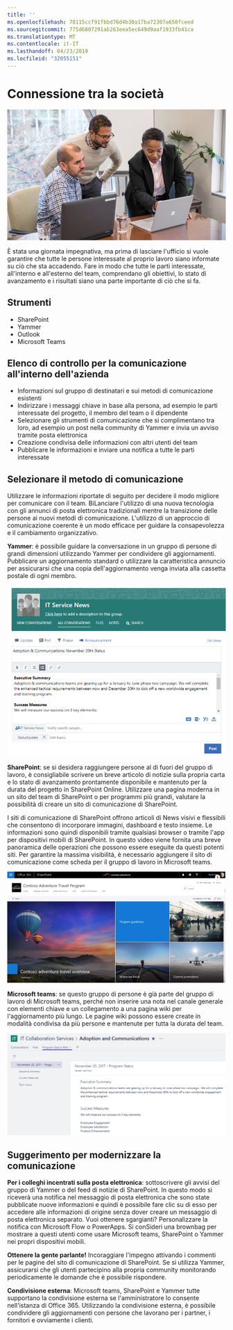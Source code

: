 ```yaml
---
title: ''
ms.openlocfilehash: 78115ccf91fbbd76d4b30a17ba72307a658fceed
ms.sourcegitcommit: 775d6807291ab263eea5ec649d9aaf1933fb41ca
ms.translationtype: MT
ms.contentlocale: it-IT
ms.lasthandoff: 04/23/2019
ms.locfileid: "32055151"
---
```

# <a name="connecting-across-the-company"></a>Connessione tra la società

![Connessione visiva](media/ditl_crosscompany.png)

È stata una giornata impegnativa, ma prima di lasciare l'ufficio si vuole garantire che tutte le persone interessate al proprio lavoro siano informate su ciò che sta accadendo. Fare in modo che tutte le parti interessate, all'interno e all'esterno del team, comprendano gli obiettivi, lo stato di avanzamento e i risultati siano una parte importante di ciò che si fa.  

## <a name="tools"></a>Strumenti
- SharePoint
- Yammer
- Outlook
- Microsoft Teams 

## <a name="checklist-for-communicating-across-the-company"></a>Elenco di controllo per la comunicazione all'interno dell'azienda
- Informazioni sul gruppo di destinatari e sui metodi di comunicazione esistenti
- Indirizzare i messaggi chiave in base alla persona, ad esempio le parti interessate del progetto, il membro del team o il dipendente
- Selezionare gli strumenti di comunicazione che si complimentano tra loro, ad esempio un post nella community di Yammer e invia un avviso tramite posta elettronica 
- Creazione condivisa delle informazioni con altri utenti del team
- Pubblicare le informazioni e inviare una notifica a tutte le parti interessate 
 
## <a name="select-your-communication-method"></a>Selezionare il metodo di comunicazione
Utilizzare le informazioni riportate di seguito per decidere il modo migliore per comunicare con il team. BiLanciare l'utilizzo di una nuova tecnologia con gli annunci di posta elettronica tradizionali mentre la transizione delle persone ai nuovi metodi di comunicazione. L'utilizzo di un approccio di comunicazione coerente è un modo efficace per guidare la consapevolezza e il cambiamento organizzativo. 

**Yammer**: è possibile guidare la conversazione in un gruppo di persone di grandi dimensioni utilizzando Yammer per condividere gli aggiornamenti. Pubblicare un aggiornamento standard o utilizzare la caratteristica annuncio per assicurarsi che una copia dell'aggiornamento venga inviata alla cassetta postale di ogni membro. 

![Post di social media](media/ditl_IT-Service-News.png)

**SharePoint**: se si desidera raggiungere persone al di fuori del gruppo di lavoro, è consigliabile scrivere un breve articolo di notizie sulla propria carta e lo stato di avanzamento prontamente disponibile e mantenuto per la durata del progetto in SharePoint Online. Utilizzare una pagina moderna in un sito del team di SharePoint o per programmi più grandi, valutare la possibilità di creare un sito di comunicazione di SharePoint. 

I siti di comunicazione di SharePoint offrono articoli di News visivi e flessibili che consentono di incorporare immagini, dashboard e testo insieme. Le informazioni sono quindi disponibili tramite qualsiasi browser o tramite l'app per dispositivi mobili di SharePoint. In questo video viene fornita una breve panoramica delle operazioni che possono essere eseguite da questi potenti siti. Per garantire la massima visibilità, è necessario aggiungere il sito di comunicazione come scheda per il gruppo di lavoro in Microsoft teams.

![Sito di comunicazione di esempio in SharePoint Online](media/ditl_Comm-Site.png)

**Microsoft teams**: se questo gruppo di persone è già parte del gruppo di lavoro di Microsoft teams, perché non inserire una nota nel canale generale con elementi chiave e un collegamento a una pagina wiki per l'aggiornamento più lungo.  Le pagine wiki possono essere create in modalità condivisa da più persone e mantenute per tutta la durata del team. 

![schermata di una pagina wiki in Microsoft Teams](media/ditl_Teams-Wiki.png)

## <a name="tip-to-modernize-your-communication"></a>Suggerimento per modernizzare la comunicazione

**Per i colleghi incentrati sulla posta elettronica**: sottoscrivere gli avvisi del gruppo di Yammer o del feed di notizie di SharePoint.  In questo modo si riceverà una notifica nel messaggio di posta elettronica che sono state pubblicate nuove informazioni e quindi è possibile fare clic su di esso per accedere alle informazioni di origine senza dover creare un messaggio di posta elettronica separato.  Vuoi ottenere sgargianti?  Personalizzare la notifica con Microsoft Flow o PowerApps. Si conSideri una brownbag per mostrare a questi utenti come usare Microsoft teams, SharePoint o Yammer nei propri dispositivi mobili. 

**Ottenere la gente parlante!** Incoraggiare l'impegno attivando i commenti per le pagine del sito di comunicazione di SharePoint.  Se si utilizza Yammer, assicurarsi che gli utenti partecipino alla propria community monitorando periodicamente le domande che è possibile rispondere. 

**Condivisione esterna**: Microsoft teams, SharePoint e Yammer tutte supportano la condivisione esterna se l'amministratore lo consente nell'istanza di Office 365.  Utilizzando la condivisione esterna, è possibile condividere gli aggiornamenti con persone che lavorano per i partner, i fornitori e ovviamente i clienti.